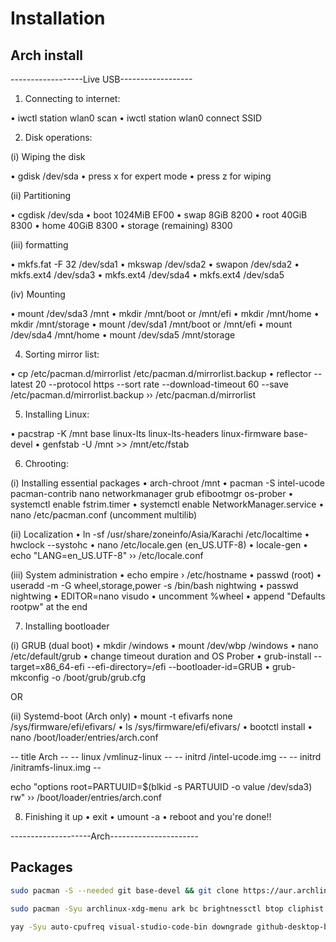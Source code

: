# Installation
## Arch install
------------------Live USB------------------

1. Connecting to internet:

• iwctl station wlan0 scan
• iwctl station wlan0 connect SSID


2. Disk operations:

(i) Wiping the disk

• gdisk /dev/sda
• press x for expert mode
• press z for wiping


(ii) Partitioning

• cgdisk /dev/sda
• boot 1024MiB EF00
• swap 8GiB 8200
• root 40GiB 8300
• home 40GiB 8300
• storage (remaining) 8300


(iii) formatting

• mkfs.fat -F 32 /dev/sda1
• mkswap /dev/sda2
• swapon /dev/sda2
• mkfs.ext4 /dev/sda3
• mkfs.ext4 /dev/sda4
• mkfs.ext4 /dev/sda5


(iv) Mounting

• mount /dev/sda3 /mnt
• mkdir /mnt/boot or /mnt/efi
• mkdir /mnt/home
• mkdir /mnt/storage
• mount /dev/sda1 /mnt/boot or /mnt/efi
• mount /dev/sda4 /mnt/home
• mount /dev/sda5 /mnt/storage


4. Sorting mirror list:

• cp /etc/pacman.d/mirrorlist /etc/pacman.d/mirrorlist.backup
• reflector --latest 20 --protocol https --sort rate --download-timeout 60 --save /etc/pacman.d/mirrorlist.backup ›› /etc/pacman.d/mirrorlist


5. Installing Linux:

• pacstrap -K /mnt base linux-lts linux-lts-headers linux-firmware base-devel
• genfstab -U /mnt >> /mnt/etc/fstab


6. Chrooting:

(i) Installing essential packages
• arch-chroot /mnt
• pacman -S intel-ucode pacman-contrib nano networkmanager grub efibootmgr os-prober
• systemctl enable fstrim.timer
• systemctl enable NetworkManager.service
• nano /etc/pacman.conf (uncomment multilib)

(ii) Localization
• ln -sf /usr/share/zoneinfo/Asia/Karachi /etc/localtime
• hwclock --systohc
• nano /etc/locale.gen (en_US.UTF-8)
• locale-gen
• echo "LANG=en_US.UTF-8" ›› /etc/locale.conf

(iii) System administration
• echo empire › /etc/hostname
• passwd (root)
• useradd -m -G wheel,storage,power -s /bin/bash nightwing
• passwd nightwing
• EDITOR=nano visudo
• uncomment  %wheel
• append "Defaults rootpw" at the end


7. Installing bootloader

(i) GRUB (dual boot)
• mkdir /windows
• mount /dev/wbp /windows
• nano /etc/default/grub
• change timeout duration and OS Prober
• grub-install --target=x86_64-efi --efi-directory=/efi --bootloader-id=GRUB
• grub-mkconfig -o /boot/grub/grub.cfg

OR

(ii) Systemd-boot (Arch only)
• mount -t efivarfs none /sys/firmware/efi/efivars/
• ls /sys/firmware/efi/efivars/
• bootctl install
• nano /boot/loader/entries/arch.conf

--  title           Arch                --
--  linux         /vmlinuz-linux        --
--  initrd        /intel-ucode.img      --
--  initrd        /initramfs-linux.img  --

echo "options root=PARTUUID=$(blkid -s PARTUUID -o value /dev/sda3) rw" ›› /boot/loader/entries/arch.conf


8. Finishing it up
• exit
• umount -a
• reboot and you're done!!

--------------------Arch----------------------



## Packages

```sh
sudo pacman -S --needed git base-devel && git clone https://aur.archlinux.org/yay.git && cd yay && makepkg -si
```



```sh
sudo pacman -Syu archlinux-xdg-menu ark bc brightnessctl btop cliphist dolphin evince fastfetch feh github-cli gnome-keyring grim hypridle hyprland hyprlock hyprpicker hyprpolkitagent imagemagick jq playerctl qt5ct qt6ct rofi satty sddm slurp starship tesseract udiskie ufw unzip uwsm vim vlc wl-clip-persist xdg-desktop-portal-gtk xdg-desktop-portal-hyprland xdg-user-dirs
```



```sh
yay -Syu auto-cpufreq visual-studio-code-bin downgrade github-desktop-bin google-chrome hyprls-git localsend-bin matugen-bin noctalia-shell spotify wlogout
```
